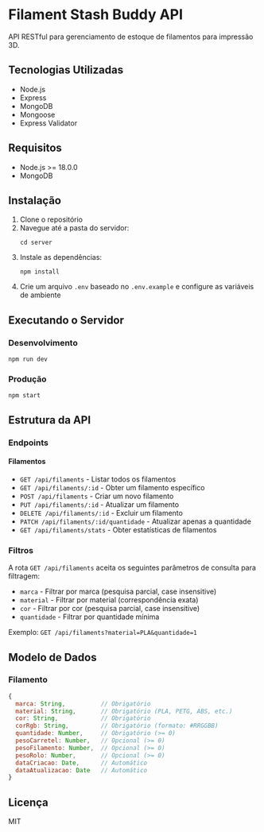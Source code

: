 # Filament Stash Buddy API

API RESTful para gerenciamento de estoque de filamentos para impressão 3D.

## Tecnologias Utilizadas

- Node.js
- Express
- MongoDB
- Mongoose
- Express Validator

## Requisitos

- Node.js >= 18.0.0
- MongoDB

## Instalação

1. Clone o repositório
2. Navegue até a pasta do servidor:
   ```
   cd server
   ```
3. Instale as dependências:
   ```
   npm install
   ```
4. Crie um arquivo `.env` baseado no `.env.example` e configure as variáveis de ambiente

## Executando o Servidor

### Desenvolvimento

```
npm run dev
```

### Produção

```
npm start
```

## Estrutura da API

### Endpoints

#### Filamentos

- `GET /api/filaments` - Listar todos os filamentos
- `GET /api/filaments/:id` - Obter um filamento específico
- `POST /api/filaments` - Criar um novo filamento
- `PUT /api/filaments/:id` - Atualizar um filamento
- `DELETE /api/filaments/:id` - Excluir um filamento
- `PATCH /api/filaments/:id/quantidade` - Atualizar apenas a quantidade
- `GET /api/filaments/stats` - Obter estatísticas de filamentos

### Filtros

A rota `GET /api/filaments` aceita os seguintes parâmetros de consulta para filtragem:

- `marca` - Filtrar por marca (pesquisa parcial, case insensitive)
- `material` - Filtrar por material (correspondência exata)
- `cor` - Filtrar por cor (pesquisa parcial, case insensitive)
- `quantidade` - Filtrar por quantidade mínima

Exemplo: `GET /api/filaments?material=PLA&quantidade=1`

## Modelo de Dados

### Filamento

```javascript
{
  marca: String,          // Obrigatório
  material: String,       // Obrigatório (PLA, PETG, ABS, etc.)
  cor: String,            // Obrigatório
  corRgb: String,         // Obrigatório (formato: #RRGGBB)
  quantidade: Number,     // Obrigatório (>= 0)
  pesoCarretel: Number,   // Opcional (>= 0)
  pesoFilamento: Number,  // Opcional (>= 0)
  pesoRolo: Number,       // Opcional (>= 0)
  dataCriacao: Date,      // Automático
  dataAtualizacao: Date   // Automático
}
```

## Licença

MIT